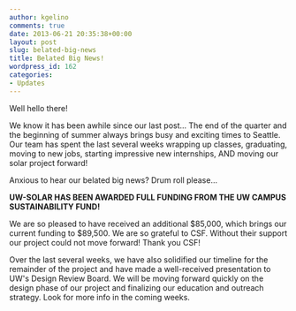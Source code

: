 ```yaml
---
author: kgelino
comments: true
date: 2013-06-21 20:35:38+00:00
layout: post
slug: belated-big-news
title: Belated Big News!
wordpress_id: 162
categories:
- Updates
---
```


Well hello there!

We know it has been awhile since our last post... The end of the quarter and the beginning of summer always brings busy and exciting times to Seattle. Our team has spent the last several weeks wrapping up classes, graduating, moving to new jobs, starting impressive new internships, AND moving our solar project forward!

Anxious to hear our belated big news? Drum roll please...

**UW-SOLAR HAS BEEN AWARDED FULL FUNDING FROM THE UW CAMPUS SUSTAINABILITY FUND!**

We are so pleased to have received an additional $85,000, which brings our current funding to $89,500. We are so grateful to CSF. Without their support our project could not move forward! Thank you CSF!

Over the last several weeks, we have also solidified our timeline for the remainder of the project and have made a well-received presentation to UW's Design Review Board. We will be moving forward quickly on the design phase of our project and finalizing our education and outreach strategy. Look for more info in the coming weeks.
